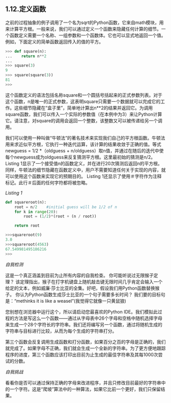 ## 1.12.定义函数

之前的过程抽象的例子调用了一个名为sqrt的Python函数，它来自math模块，用来计算平方根。一般来说，我们可以通过定义一个函数来隐藏任何计算的细节。一个函数定义需要一个名称、一组参数和一个函数体。它也可以显式地返回一个值。例如，下面定义的简单函数返回传入的值的平方。

```python
>>> def square(n):
...    return n**2
...
>>> square(3)
9
>>> square(square(3))
81
>>>
```

这个函数定义的语法包括名称square和一个圆括号括起来的正式参数列表。对于这个函数，n是唯一的正式参数，这表明square只需要一个数据就可以完成它的工作。这些细节隐藏在“盒子里”，简单地计算出n**2的结果并返回它。为调用square函数，我们可以传入一个实际的参数值（在本例中为3）来让Python计算它。请注意，对square的调用会返回一个整数，该整数又可以被传递给另一个调用。

我们可以使用一种叫做“牛顿法”的著名技术来实现我们自己的平方根函数。牛顿法用来求近似平方根，它执行一种迭代运算，该计算的结果收敛于正确的值。等式newguess = 1/2 *（oldguess + n/oldguess）取n值，并通过在随后的迭代中使每个newguess成为oldguess来反复猜测平方根。这里最初始的猜测是n/2。 Listing 1显示了一个接受值n的函数定义，并在进行20次猜测后返回n的平方根。同样，牛顿法的细节隐藏在函数定义中，用户不需要知道任何关于实现的内容，就可以使用这个函数来实现它的预期目的。 Listing 1还显示了使用＃字符作为注释标记。此行＃后面的任何字符都将被忽略。

*Listing 1*

```python
def squareroot(n):
    root = n/2    #initial guess will be 1/2 of n
    for k in range(20):
        root = (1/2)*(root + (n / root))

    return root
```

```python
>>>squareroot(9)
3.0
>>>squareroot(4563)
67.549981495186216
>>>
```

*自我检测*

这是一个真正涵盖到目前为止所有内容的自我检查。 你可能听说过无限猴子定理？ 该定理指出，猴子在打字机键盘上随机敲击键无限时间几乎肯定会输入一个给定的文本，例如威廉·莎士比亚的全集。好吧，假设我们用Python函数替换猴子。 你认为Python函数生成莎士比亚的一个句子需要多长时间？ 我们要的目标句是：“methinks it is like a weasel”(我觉得它就像一只黄鼠狼)

您别想在浏览器中运行这个，所以请启动您最喜欢的Python IDE。我们模拟此过程的方法是写这么一个函数——通过从字母表中26个字母和空格中随机选择字母来生成一个28个字符长的字符串。我们还将编写另一个函数，通过将随机生成的字符串与目标进行比较，从而为每个生成的字符串打分。

第三个函数会反复调用生成函数和打分函数，如果百分之百的字母是正确的，我们就完成了。如果字母不正确，我们就会生成一个全新的字符串。为了更方便地跟踪程序的进度，第三个函数应该打印出目前为止生成的最佳字符串及其每1000次尝试的分数。

*自我挑战*

看看你是否可以通过保持正确的字母来改进程序，并且只修改目前最好的字符串中的一个字符。这是“爬坡”算法中的一种算法，如果它比前一个更好，我们只保留结果。














